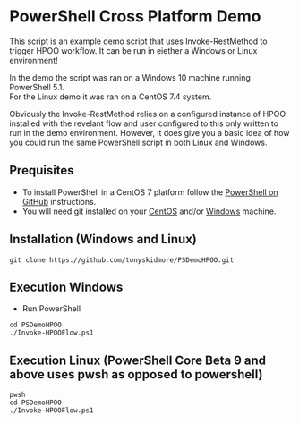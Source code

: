 # PowerShell Cross Platform Demo

This script is an example demo script that uses Invoke-RestMethod to trigger HPOO workflow.  It can be run in eiether a Windows or Linux environment!

In the demo the script was ran on a Windows 10 machine running PowerShell 5.1.  
For the Linux demo it was ran on a CentOS 7.4 system.

Obviously the Invoke-RestMethod relies on a configured instance of HPOO installed with the revelant flow and user configured to this only written to run in the demo environment.  However, it does give you a basic idea of how you could run the same PowerShell script in both Linux and Windows.

## Prequisites

- To install PowerShell in a CentOS 7 platform follow the [PowerShell on GitHub](https://github.com/PowerShell/PowerShell/blob/master/docs/installation/linux.md#centos-7) instructions.
- You will need git installed on your [CentOS](https://www.digitalocean.com/community/tutorials/how-to-install-git-on-centos-7) and/or [Windows](https://git-scm.com/book/en/v2/Getting-Started-Installing-Git) machine.



## Installation (Windows and Linux)

```
git clone https://github.com/tonyskidmore/PSDemoHPOO.git
```
## Execution Windows

- Run PowerShell
```
cd PSDemoHPOO
./Invoke-HPOOFlow.ps1
```

## Execution Linux (PowerShell Core Beta 9 and above uses pwsh as opposed to powershell)
```
pwsh
cd PSDemoHPOO
./Invoke-HPOOFlow.ps1
```
